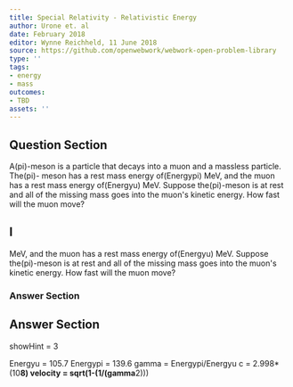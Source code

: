 ```yaml
---
title: Special Relativity - Relativistic Energy
author: Urone et. al
date: February 2018
editor: Wynne Reichheld, 11 June 2018
source: https://github.com/openwebwork/webwork-open-problem-library
type: ''
tags:
- energy
- mass
outcomes:
- TBD
assets: ''
---
```


## Question Section 

A(pi)-meson is a particle that decays into a muon and a massless particle. The(pi)-
meson has a rest mass energy of(Energypi) MeV, and the muon has a rest mass energy of(Energyu) MeV. Suppose the(pi)-meson is at rest and all of the missing mass goes into the muon's kinetic energy. How fast will the muon move?

## I
MeV, and the muon has a rest mass energy of(Energyu) MeV. Suppose the(pi)-meson is at rest and all of the missing mass goes into the muon's kinetic energy. How fast will the muon move?
### Answer Section


## Answer Section

showHint = 3

Energyu = 105.7
Energypi = 139.6
gamma = Energypi/Energyu
c = 2.998*(10**8)
velocity = sqrt(1-(1/(gamma**2)))